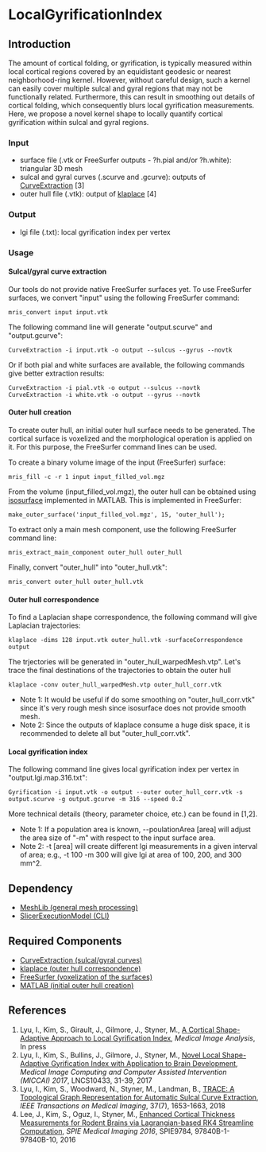 # LocalGyrificationIndex

## Introduction
The amount of cortical folding, or gyrification, is typically measured within local cortical regions covered by an equidistant geodesic or nearest neighborhood-ring kernel. However, without careful design, such a kernel can easily cover multiple sulcal and gyral regions that may not be functionally related. Furthermore, this can result in smoothing out details of cortical folding, which consequently blurs local gyrification measurements. Here, we propose a novel kernel shape to locally quantify cortical gyrification within sulcal and gyral regions.
### Input
* surface file (.vtk or FreeSurfer outputs - ?h.pial and/or ?h.white): triangular 3D mesh
* sulcal and gyral curves (.scurve and .gcurve): outputs of <a href="https://github.com/ilwoolyu/CurveExtraction">CurveExtraction</a> [3]
* outer hull file (.vtk): output of <a href="https://github.com/ilwoolyu/klaplace">klaplace</a> [4]
### Output
* lgi file (.txt): local gyrification index per vertex
### Usage
#### Sulcal/gyral curve extraction
Our tools do not provide native FreeSurfer surfaces yet. To use FreeSurfer surfaces, we convert "input" using the following FreeSurfer command:
```
mris_convert input input.vtk
```
The following command line will generate "output.scurve" and "output.gcurve":<br />
```
CurveExtraction -i input.vtk -o output --sulcus --gyrus --novtk
```
Or if both pial and white surfaces are available, the following commands give better extraction results:<br />
```
CurveExtraction -i pial.vtk -o output --sulcus --novtk
CurveExtraction -i white.vtk -o output --gyrus --novtk
```
#### Outer hull creation
To create outer hull, an initial outer hull surface needs to be generated. The cortical surface is voxelized and the morphological operation is applied on it. For this purpose, the FreeSurfer command lines can be used.<br />

To create a binary volume image of the input (FreeSurfer) surface:<br />
```
mris_fill -c -r 1 input input_filled_vol.mgz
```
From the volume (input_filled_vol.mgz), the outer hull can be obtained using <a href="https://www.mathworks.com/help/matlab/ref/isosurface.html">isosurface</a> implemented in MATLAB. This is implemented in FreeSurfer:<br />
```
make_outer_surface('input_filled_vol.mgz', 15, 'outer_hull');
```
To extract only a main mesh component, use the following FreeSurfer command line:<br />
```
mris_extract_main_component outer_hull outer_hull
```
Finally, convert "outer_hull" into "outer_hull.vtk":<br />
```
mris_convert outer_hull outer_hull.vtk
```
#### Outer hull correspondence
To find a Laplacian shape correspondence, the following command will give Laplacian trajectories:<br />
```
klaplace -dims 128 input.vtk outer_hull.vtk -surfaceCorrespondence output
```
The trjectories will be generated in "outer_hull_warpedMesh.vtp".
Let's trace the final destinations of the trajectories to obtain the outer hull<br />
```
klaplace -conv outer_hull_warpedMesh.vtp outer_hull_corr.vtk
```
* Note 1: It would be useful if do some smoothing on "outer_hull_corr.vtk" since it's very rough mesh since isosurface does not provide smooth mesh.
* Note 2: Since the outputs of klaplace consume a huge disk space, it is recommended to delete all but "outer_hull_corr.vtk".<br />
#### Local gyrification index
The following command line gives local gyrification index per vertex in "output.lgi.map.316.txt":
```
Gyrification -i input.vtk -o output --outer outer_hull_corr.vtk -s output.scurve -g output.gcurve -m 316 --speed 0.2
```
More technical details (theory, parameter choice, etc.) can be found in [1,2].<br />
* Note 1: If a population area is known, --poulationArea [area] will adjust the area size of "-m" with respect to the input surface area.
* Note 2: -t [area] will create different lgi measurements in a given interval of area; e.g., -t 100 -m 300 will give lgi at area of 100, 200, and 300 mm^2.
## Dependency
* <a href="https://github.com/ilwoolyu/MeshLib">MeshLib (general mesh processing)</a><br />
* <a href="https://github.com/ilwoolyu/SlicerExecutionModel">SlicerExecutionModel (CLI)</a>

## Required Components
* <a href="https://github.com/ilwoolyu/SlicerExecutionModel">CurveExtraction (sulcal/gyral curves)</a>
* <a href="https://github.com/ilwoolyu/klaplace">klaplace (outer hull correspondence)</a>
* <a href="https://surfer.nmr.mgh.harvard.edu/">FreeSurfer (voxelization of the surfaces)</a>
* <a href="https://www.mathworks.com/products/matlab.html">MATLAB (initial outer hull creation)</a>

## References
<ol>
<li>Lyu, I., Kim, S., Girault, J., Gilmore, J., Styner, M., <a href="https://doi.org/10.1016/j.media.2018.06.009">A Cortical Shape-Adaptive Approach to Local Gyrification Index</a>, <i>Medical Image Analysis</i>, In press
<li>Lyu, I., Kim, S., Bullins, J., Gilmore, J., Styner, M., <a href="http://dx.doi.org/10.1007/978-3-319-66182-7_4">Novel Local Shape-Adaptive Gyrification Index with Application to Brain Development</a>, <i>Medical Image Computing and Computer Assisted Intervention (MICCAI) 2017</i>, LNCS10433, 31-39, 2017
<li>Lyu, I., Kim, S., Woodward, N., Styner, M., Landman, B., <a href="http://dx.doi.org/10.1109/TMI.2017.2787589">TRACE: A Topological Graph Representation for Automatic Sulcal Curve Extraction</a>, <i>IEEE Transactions on Medical Imaging</i>, 37(7), 1653-1663, 2018</li>
<li>Lee, J., Kim, S., Oguz, I., Styner, M., <a href="http://dx.doi.org/10.1117/12.2216420">Enhanced Cortical Thickness Measurements for Rodent Brains via Lagrangian-based RK4 Streamline Computation</a>, <i>SPIE Medical Imaging 2016</i>, SPIE9784, 97840B-1-97840B-10, 2016</li>
</ol>
